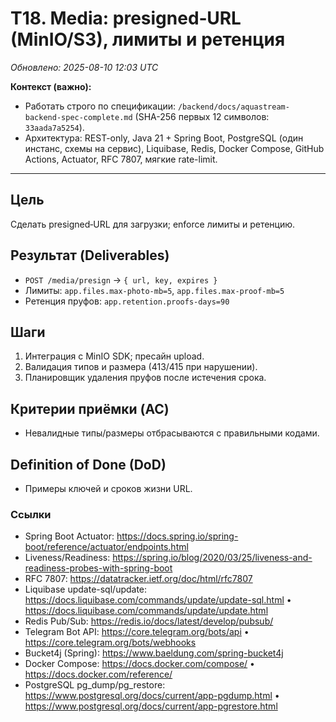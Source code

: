 # T18. Media: presigned‑URL (MinIO/S3), лимиты и ретенция

_Обновлено: 2025-08-10 12:03 UTC_

**Контекст (важно):**
- Работать строго по спецификации: `/backend/docs/aquastream-backend-spec-complete.md` (SHA-256 первых 12 символов: `33aada7a5254`). 
- Архитектура: REST-only, Java 21 + Spring Boot, PostgreSQL (один инстанс, схемы на сервис), Liquibase, Redis, Docker Compose, GitHub Actions, Actuator, RFC 7807, мягкие rate-limit.

---

## Цель
Сделать presigned‑URL для загрузки; enforce лимиты и ретенцию.

## Результат (Deliverables)
- `POST /media/presign` → `{ url, key, expires }`
- Лимиты: `app.files.max-photo-mb=5`, `app.files.max-proof-mb=5`
- Ретенция пруфов: `app.retention.proofs-days=90`

## Шаги
1. Интеграция с MinIO SDK; пресайн upload.
2. Валидация типов и размера (413/415 при нарушении).
3. Планировщик удаления пруфов после истечения срока.

## Критерии приёмки (AC)
- Невалидные типы/размеры отбрасываются с правильными кодами.

## Definition of Done (DoD)
- Примеры ключей и сроков жизни URL.


### Ссылки
- Spring Boot Actuator: https://docs.spring.io/spring-boot/reference/actuator/endpoints.html
- Liveness/Readiness: https://spring.io/blog/2020/03/25/liveness-and-readiness-probes-with-spring-boot
- RFC 7807: https://datatracker.ietf.org/doc/html/rfc7807
- Liquibase update-sql/update: https://docs.liquibase.com/commands/update/update-sql.html • https://docs.liquibase.com/commands/update/update.html
- Redis Pub/Sub: https://redis.io/docs/latest/develop/pubsub/
- Telegram Bot API: https://core.telegram.org/bots/api • https://core.telegram.org/bots/webhooks
- Bucket4j (Spring): https://www.baeldung.com/spring-bucket4j
- Docker Compose: https://docs.docker.com/compose/ • https://docs.docker.com/reference/
- PostgreSQL pg_dump/pg_restore: https://www.postgresql.org/docs/current/app-pgdump.html • https://www.postgresql.org/docs/current/app-pgrestore.html
